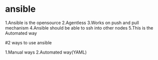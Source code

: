 # ansible
1.Ansible is the opensource
2.Agentless
3.Works on push and pull mechanism
4.Ansible should be able to ssh into other nodes
5.This is the Automated way


#2 ways to use ansible

1.Manual ways
2.Automated way(YAML)
